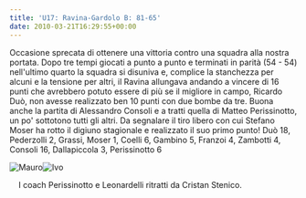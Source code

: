 ```yaml
---
title: 'U17: Ravina-Gardolo B: 81-65'
date: 2010-03-21T16:29:55+00:00
---
```

Occasione sprecata di ottenere una vittoria contro una squadra alla nostra portata. Dopo tre tempi giocati a punto a punto e terminati in parità (54 - 54) nell'ultimo quarto la squadra si disuniva e, complice la stanchezza per alcuni e la tensione per altri, il Ravina allungava andando a vincere di 16 punti che avrebbero potuto essere di più se il migliore in campo, Ricardo Duò, non avesse realizzato ben 10 punti con due bombe da tre. Buona anche la partita di Alessandro Consoli e a tratti quella di Matteo Perissinotto, un po' sottotono tutti gli altri. Da segnalare il tiro libero con cui Stefano Moser ha rotto il digiuno stagionale e realizzato il suo primo punto!
Duò 18, Pederzolli 2, Grassi, Moser 1, Coelli 6, Gambino 5, Franzoi 4, Zambotti 4, Consoli 16, Dallapiccola 3, Perissinotto 6

![Mauro](/images/articoli/mauro.jpg)![Ivo](/images/articoli/caricatura-ivo-leonardelli.jpg)

    I coach Perissinotto e Leonardelli ritratti da Cristan Stenico.